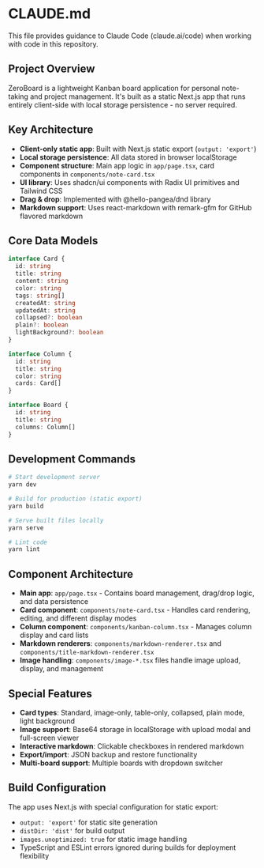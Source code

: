 # CLAUDE.md

This file provides guidance to Claude Code (claude.ai/code) when working with code in this repository.

## Project Overview

ZeroBoard is a lightweight Kanban board application for personal note-taking and project management. It's built as a static Next.js app that runs entirely client-side with local storage persistence - no server required.

## Key Architecture

- **Client-only static app**: Built with Next.js static export (`output: 'export'`)
- **Local storage persistence**: All data stored in browser localStorage 
- **Component structure**: Main app logic in `app/page.tsx`, card components in `components/note-card.tsx`
- **UI library**: Uses shadcn/ui components with Radix UI primitives and Tailwind CSS
- **Drag & drop**: Implemented with @hello-pangea/dnd library
- **Markdown support**: Uses react-markdown with remark-gfm for GitHub flavored markdown

## Core Data Models

```typescript
interface Card {
  id: string
  title: string
  content: string
  color: string
  tags: string[]
  createdAt: string
  updatedAt: string
  collapsed?: boolean
  plain?: boolean
  lightBackground?: boolean
}

interface Column {
  id: string
  title: string
  color: string
  cards: Card[]
}

interface Board {
  id: string
  title: string
  columns: Column[]
}
```

## Development Commands

```bash
# Start development server
yarn dev

# Build for production (static export)
yarn build

# Serve built files locally
yarn serve

# Lint code
yarn lint
```

## Component Architecture

- **Main app**: `app/page.tsx` - Contains board management, drag/drop logic, and data persistence
- **Card component**: `components/note-card.tsx` - Handles card rendering, editing, and different display modes
- **Column component**: `components/kanban-column.tsx` - Manages column display and card lists
- **Markdown renderers**: `components/markdown-renderer.tsx` and `components/title-markdown-renderer.tsx`
- **Image handling**: `components/image-*.tsx` files handle image upload, display, and management

## Special Features

- **Card types**: Standard, image-only, table-only, collapsed, plain mode, light background
- **Image support**: Base64 storage in localStorage with upload modal and full-screen viewer
- **Interactive markdown**: Clickable checkboxes in rendered markdown
- **Export/import**: JSON backup and restore functionality
- **Multi-board support**: Multiple boards with dropdown switcher

## Build Configuration

The app uses Next.js with special configuration for static export:
- `output: 'export'` for static site generation
- `distDir: 'dist'` for build output
- `images.unoptimized: true` for static image handling
- TypeScript and ESLint errors ignored during builds for deployment flexibility